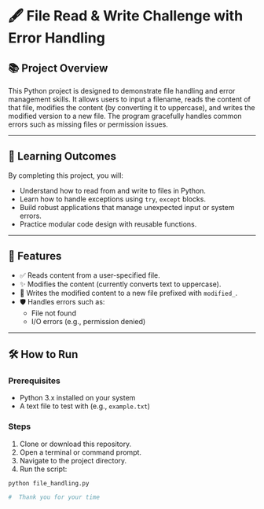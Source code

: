 # 🖋️ File Read & Write Challenge with Error Handling

## 📚 Project Overview

This Python project is designed to demonstrate file handling and error management skills. It allows users to input a filename, reads the content of that file, modifies the content (by converting it to uppercase), and writes the modified version to a new file. The program gracefully handles common errors such as missing files or permission issues.

---

## 🎯 Learning Outcomes

By completing this project, you will:

- Understand how to read from and write to files in Python.
- Learn how to handle exceptions using `try`, `except` blocks.
- Build robust applications that manage unexpected input or system errors.
- Practice modular code design with reusable functions.

---

## 🚀 Features

- ✅ Reads content from a user-specified file.
- ✨ Modifies the content (currently converts text to uppercase).
- 📝 Writes the modified content to a new file prefixed with `modified_`.
- 🛡️ Handles errors such as:
  - File not found
  - I/O errors (e.g., permission denied)

---

## 🛠️ How to Run

### Prerequisites
- Python 3.x installed on your system
- A text file to test with (e.g., `example.txt`)

### Steps
1. Clone or download this repository.
2. Open a terminal or command prompt.
3. Navigate to the project directory.
4. Run the script:

```bash
python file_handling.py

#  Thank you for your time